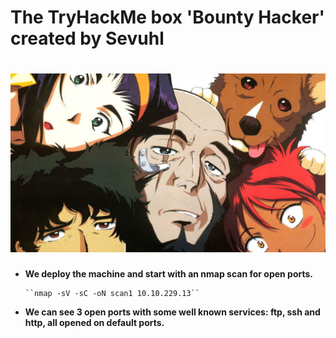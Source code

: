 # The TryHackMe box 'Bounty Hacker' created by Sevuhl
# ![Alt text](images/9ad38a2cc31d6ae0030c888aca7fe646.jpeg?raw=true "Title")
* **We deploy the machine and start with an nmap scan for open ports.**

      ``nmap -sV -sC -oN scan1 10.10.229.13``
      
* **We can see 3 open ports with some well known services: ftp, ssh and http, all opened on default ports.**

        
